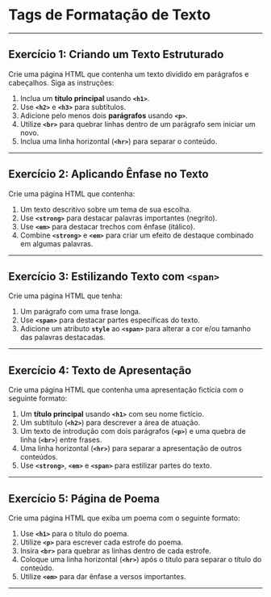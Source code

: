 # Tags de Formatação de Texto

---

## **Exercício 1: Criando um Texto Estruturado**

Crie uma página HTML que contenha um texto dividido em parágrafos e cabeçalhos. Siga as instruções:  

1. Inclua um **título principal** usando **`<h1>`**.  
2. Use **`<h2>`** e **`<h3>`** para subtítulos.  
3. Adicione pelo menos dois **parágrafos** usando **`<p>`**.  
4. Utilize **`<br>`** para quebrar linhas dentro de um parágrafo sem iniciar um novo.  
5. Inclua uma linha horizontal (**`<hr>`**) para separar o conteúdo.

---

## **Exercício 2: Aplicando Ênfase no Texto**

Crie uma página HTML que contenha:  

1. Um texto descritivo sobre um tema de sua escolha.  
2. Use **`<strong>`** para destacar palavras importantes (negrito).  
3. Use **`<em>`** para destacar trechos com ênfase (itálico).  
4. Combine **`<strong>`** e **`<em>`** para criar um efeito de destaque combinado em algumas palavras.  

---

## **Exercício 3: Estilizando Texto com `<span>`**

Crie uma página HTML que tenha:  

1. Um parágrafo com uma frase longa.  
2. Use **`<span>`** para destacar partes específicas do texto.  
3. Adicione um atributo **`style`** ao **`<span>`** para alterar a cor e/ou tamanho das palavras destacadas.  

---

## **Exercício 4: Texto de Apresentação**

Crie uma página HTML que contenha uma apresentação fictícia com o seguinte formato:  

1. Um **título principal** usando **`<h1>`** com seu nome fictício.  
2. Um subtítulo (**`<h2>`**) para descrever a área de atuação.  
3. Um texto de introdução com dois parágrafos (**`<p>`**) e uma quebra de linha (**`<br>`**) entre frases.  
4. Uma linha horizontal (**`<hr>`**) para separar a apresentação de outros conteúdos.  
5. Use **`<strong>`**, **`<em>`** e **`<span>`** para estilizar partes do texto.

---

## **Exercício 5: Página de Poema**

Crie uma página HTML que exiba um poema com o seguinte formato:  

1. Use **`<h1>`** para o título do poema.  
2. Utilize **`<p>`** para escrever cada estrofe do poema.  
3. Insira **`<br>`** para quebrar as linhas dentro de cada estrofe.  
4. Coloque uma linha horizontal (**`<hr>`**) após o título para separar o título do conteúdo.  
5. Utilize **`<em>`** para dar ênfase a versos importantes.

---
